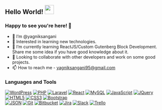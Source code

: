 <!--
**yagniksangani/yagniksangani** is a ✨ _special_ ✨ repository because its `README.md` (this file) appears on your GitHub profile.
You can click the Preview link to take a look at your changes.
--->

## Hello World! <img src="https://raw.githubusercontent.com/iampavangandhi/iampavangandhi/master/gifs/Hi.gif" width="30px"></h2>

### Happy to see you're here! 🤩 

- 👋 I’m @yagniksangani
- 👀 Interested in learning new technologies.
- 🌱 I’m currently learning ReactJS/Custom Gutenberg Block Development. Share me some idea if you have good knowledge about it.
- 💞️ Looking to collaborate with other developers and work on some good projects. 
- 📫 How to reach me - yagniksangani95@gmail.com

### Languages and Tools 

[![WordPress](https://img.shields.io/badge/-WordPress-blue?style=flat&logo=wordpress&link=https://github.com/yagniksangani)](https://github.com/yagniksangani)
[![PHP](https://img.shields.io/badge/PHP-777BB4?style=flat&logo=php&logoColor=white&link=https://github.com/yagniksangani)](https://github.com/yagniksangani)
[![Laravel](https://img.shields.io/badge/Laravel-FF2D20?style=flat&logo=laravel&logoColor=white&link=https://github.com/yagniksangani)](https://github.com/yagniksangani)
[![React](https://img.shields.io/badge/React-20232A?style=flat&logo=react&logoColor=61DAFB&link=https://github.com/yagniksangani)](https://github.com/yagniksangani) 
[![MySQL](https://img.shields.io/badge/-MySQL-black?style=flat&logo=mysql&link=https://github.com/yagniksangani)](https://github.com/yagniksangani)
[![JavaScript](https://img.shields.io/badge/-JavaScript-black?style=flat&logo=javascript&link=https://github.com/yagniksangani)](https://github.com/yagniksangani) 
[![JQuery](https://img.shields.io/badge/-JQuery-blue?style=flat&logo=jquery&link=https://github.com/yagniksangani)](https://github.com/yagniksangani)
[![HTML5](https://img.shields.io/badge/-HTML5-E34F26?style=flat&logo=html5&logoColor=white&link=https://github.com/yagniksangani)](https://github.com/yagniksangani) 
[![CSS3](https://img.shields.io/badge/-CSS3-1572B6?style=flat&logo=css3&link=https://github.com/yagniksangani)](https://github.com/yagniksangani) 
[![Bootstrap](https://img.shields.io/badge/-Bootstrap-563D7C?style=flat&logo=bootstrap&link=https://github.com/yagniksangani)](https://github.com/yagniksangani)  
[![JSON](https://img.shields.io/badge/-json-02569B?style=flat&logo=json&link=https://github.com/yagniksangani)](https://github.com/yagniksangani)
[![Git](https://img.shields.io/badge/-Git-black?style=flat&logo=git&link=https://github.com/yagniksangani)](https://github.com/yagniksangani) 
[![Bitbucket](https://img.shields.io/badge/-Bitbucket-blue?style=flat&logo=bitbucket&link=https://github.com/yagniksangani)](https://github.com/yagniksangani)
[![Jira](https://img.shields.io/badge/-JIra-0052cc?style=flat&logo=jira&link=https://github.com/yagniksangani)](https://github.com/yagniksangani)
[![Slack](https://img.shields.io/badge/Slack-4A154B?style=flat&logo=slack&logoColor=white&link=https://github.com/yagniksangani)](https://github.com/yagniksangani)
[![Trello](https://img.shields.io/badge/Trello-0052CC?style=flat&logo=trello&logoColor=white&link=https://github.com/yagniksangani)](https://github.com/yagniksangani)

